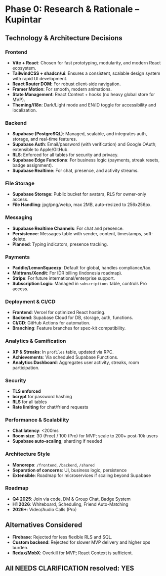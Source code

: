 # Phase 0: Research & Rationale – Kupintar

## Technology & Architecture Decisions

### Frontend
- **Vite + React**: Chosen for fast prototyping, modularity, and modern React ecosystem.
- **TailwindCSS + shadcn/ui**: Ensures a consistent, scalable design system with rapid UI development.
- **React Router DOM**: For robust client-side navigation.
- **Framer Motion**: For smooth, modern animations.
- **State Management**: React Context + hooks (no heavy global store for MVP).
- **Theming/i18n**: Dark/Light mode and EN/ID toggle for accessibility and localization.

### Backend
- **Supabase (PostgreSQL)**: Managed, scalable, and integrates auth, storage, and real-time features.
- **Supabase Auth**: Email/password (with verification) and Google OAuth; extensible to Apple/GitHub.
- **RLS**: Enforced for all tables for security and privacy.
- **Supabase Edge Functions**: For business logic (payments, streak resets, badge assignment).
- **Supabase Realtime**: For chat, presence, and activity streams.

### File Storage
- **Supabase Storage**: Public bucket for avatars, RLS for owner-only access.
- **File Handling**: jpg/png/webp, max 2MB, auto-resized to 256x256px.

### Messaging
- **Supabase Realtime Channels**: For chat and presence.
- **Persistence**: Messages table with sender, content, timestamps, soft-delete.
- **Planned**: Typing indicators, presence tracking.

### Payments
- **Paddle/LemonSqueezy**: Default for global, handles compliance/tax.
- **Midtrans/Xendit**: For IDR billing (Indonesia roadmap).
- **Stripe**: For future international/enterprise support.
- **Subscription Logic**: Managed in `subscriptions` table, controls Pro access.

### Deployment & CI/CD
- **Frontend**: Vercel for optimized React hosting.
- **Backend**: Supabase Cloud for DB, storage, auth, functions.
- **CI/CD**: GitHub Actions for automation.
- **Branching**: Feature branches for spec-kit compatibility.

### Analytics & Gamification
- **XP & Streaks**: In `profiles` table, updated via RPC.
- **Achievements**: Via scheduled Supabase Functions.
- **Analytics Dashboard**: Aggregates user activity, streaks, room participation.

### Security
- **TLS enforced**
- **bcrypt** for password hashing
- **RLS** for all tables
- **Rate limiting** for chat/friend requests

### Performance & Scalability
- **Chat latency**: <200ms
- **Room size**: 30 (Free) / 100 (Pro) for MVP; scale to 200+ post-10k users
- **Supabase auto-scaling**; sharding if needed

### Architecture Style
- **Monorepo**: `/frontend`, `/backend`, `/shared`
- **Separation of concerns**: UI, business logic, persistence
- **Extensible**: Roadmap for microservices if scaling beyond Supabase

### Roadmap
- **Q4 2025**: Join via code, DM & Group Chat, Badge System
- **H1 2026**: Whiteboard, Scheduling, Friend Auto-Matching
- **2026+**: Video/Audio Calls (Pro)

## Alternatives Considered
- **Firebase**: Rejected for less flexible RLS and SQL.
- **Custom backend**: Rejected for slower MVP delivery and higher ops burden.
- **Redux/MobX**: Overkill for MVP; React Context is sufficient.

## All NEEDS CLARIFICATION resolved: YES
